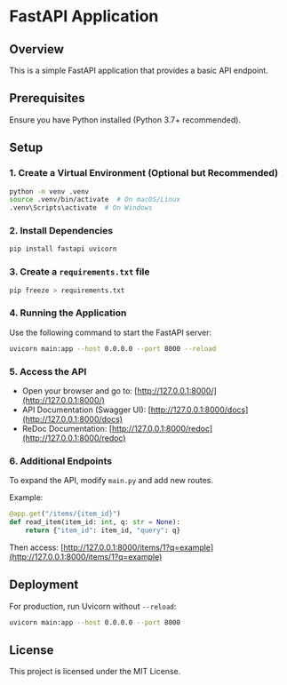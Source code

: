 # FastAPI Application

## Overview
This is a simple FastAPI application that provides a basic API endpoint.

## Prerequisites
Ensure you have Python installed (Python 3.7+ recommended).

## Setup

### 1. Create a Virtual Environment (Optional but Recommended)
```sh
python -m venv .venv
source .venv/bin/activate  # On macOS/Linux
.venv\Scripts\activate  # On Windows
```

### 2. Install Dependencies
```sh
pip install fastapi uvicorn
```

### 3. Create a `requirements.txt` file
```sh
pip freeze > requirements.txt
```

### 4. Running the Application
Use the following command to start the FastAPI server:
```sh
uvicorn main:app --host 0.0.0.0 --port 8000 --reload
```

### 5. Access the API
- Open your browser and go to: [http://127.0.0.1:8000/](http://127.0.0.1:8000/)
- API Documentation (Swagger UI): [http://127.0.0.1:8000/docs](http://127.0.0.1:8000/docs)
- ReDoc Documentation: [http://127.0.0.1:8000/redoc](http://127.0.0.1:8000/redoc)

### 6. Additional Endpoints
To expand the API, modify `main.py` and add new routes.

Example:
```python
@app.get("/items/{item_id}")
def read_item(item_id: int, q: str = None):
    return {"item_id": item_id, "query": q}
```

Then access: [http://127.0.0.1:8000/items/1?q=example](http://127.0.0.1:8000/items/1?q=example)

## Deployment
For production, run Uvicorn without `--reload`:
```sh
uvicorn main:app --host 0.0.0.0 --port 8000
```

## License
This project is licensed under the MIT License.
